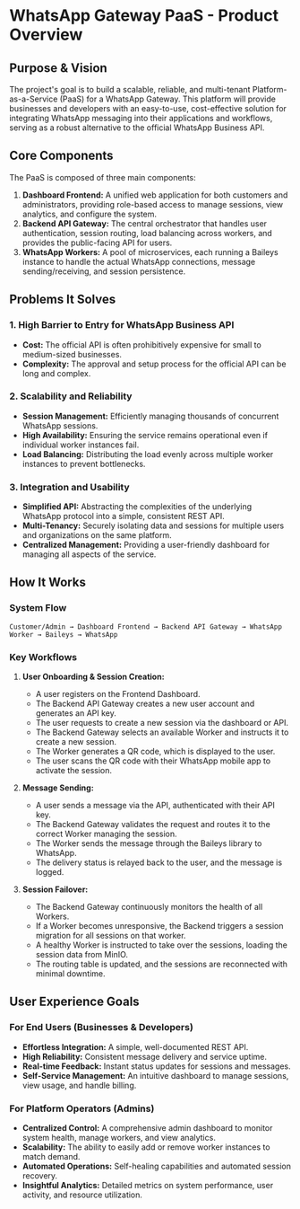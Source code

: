 # WhatsApp Gateway PaaS - Product Overview

## Purpose & Vision

The project's goal is to build a scalable, reliable, and multi-tenant Platform-as-a-Service (PaaS) for a WhatsApp Gateway. This platform will provide businesses and developers with an easy-to-use, cost-effective solution for integrating WhatsApp messaging into their applications and workflows, serving as a robust alternative to the official WhatsApp Business API.

## Core Components

The PaaS is composed of three main components:

1.  **Dashboard Frontend:** A unified web application for both customers and administrators, providing role-based access to manage sessions, view analytics, and configure the system.
2.  **Backend API Gateway:** The central orchestrator that handles user authentication, session routing, load balancing across workers, and provides the public-facing API for users.
3.  **WhatsApp Workers:** A pool of microservices, each running a Baileys instance to handle the actual WhatsApp connections, message sending/receiving, and session persistence.

## Problems It Solves

### 1. High Barrier to Entry for WhatsApp Business API

- **Cost:** The official API is often prohibitively expensive for small to medium-sized businesses.
- **Complexity:** The approval and setup process for the official API can be long and complex.

### 2. Scalability and Reliability

- **Session Management:** Efficiently managing thousands of concurrent WhatsApp sessions.
- **High Availability:** Ensuring the service remains operational even if individual worker instances fail.
- **Load Balancing:** Distributing the load evenly across multiple worker instances to prevent bottlenecks.

### 3. Integration and Usability

- **Simplified API:** Abstracting the complexities of the underlying WhatsApp protocol into a simple, consistent REST API.
- **Multi-Tenancy:** Securely isolating data and sessions for multiple users and organizations on the same platform.
- **Centralized Management:** Providing a user-friendly dashboard for managing all aspects of the service.

## How It Works

### System Flow

```
Customer/Admin → Dashboard Frontend → Backend API Gateway → WhatsApp Worker → Baileys → WhatsApp
```

### Key Workflows

1.  **User Onboarding & Session Creation:**

    - A user registers on the Frontend Dashboard.
    - The Backend API Gateway creates a new user account and generates an API key.
    - The user requests to create a new session via the dashboard or API.
    - The Backend Gateway selects an available Worker and instructs it to create a new session.
    - The Worker generates a QR code, which is displayed to the user.
    - The user scans the QR code with their WhatsApp mobile app to activate the session.

2.  **Message Sending:**

    - A user sends a message via the API, authenticated with their API key.
    - The Backend Gateway validates the request and routes it to the correct Worker managing the session.
    - The Worker sends the message through the Baileys library to WhatsApp.
    - The delivery status is relayed back to the user, and the message is logged.

3.  **Session Failover:**
    - The Backend Gateway continuously monitors the health of all Workers.
    - If a Worker becomes unresponsive, the Backend triggers a session migration for all sessions on that worker.
    - A healthy Worker is instructed to take over the sessions, loading the session data from MinIO.
    - The routing table is updated, and the sessions are reconnected with minimal downtime.

## User Experience Goals

### For End Users (Businesses & Developers)

- **Effortless Integration:** A simple, well-documented REST API.
- **High Reliability:** Consistent message delivery and service uptime.
- **Real-time Feedback:** Instant status updates for sessions and messages.
- **Self-Service Management:** An intuitive dashboard to manage sessions, view usage, and handle billing.

### For Platform Operators (Admins)

- **Centralized Control:** A comprehensive admin dashboard to monitor system health, manage workers, and view analytics.
- **Scalability:** The ability to easily add or remove worker instances to match demand.
- **Automated Operations:** Self-healing capabilities and automated session recovery.
- **Insightful Analytics:** Detailed metrics on system performance, user activity, and resource utilization.
